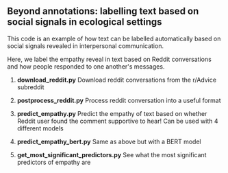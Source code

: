 ## Beyond annotations: labelling text based on social signals in ecological settings

This code is an example of how text can be labelled automatically based on social signals revealed in interpersonal communication.

Here, we label the empathy reveal in text based on Reddit conversations and how people responded to one another's messages.

1. **download_reddit.py**
  Download reddit conversations from the r/Advice subreddit

2. **postprocess_reddit.py** Process reddit conversation into a useful format

3. **predict_empathy.py** Predict the empathy of text based on whether Reddit user found the comment supportive to hear! Can be used with 4 different models

4. **predict_empathy_bert.py** Same as above but with a BERT model

5. **get_most_significant_predictors.py** See what the most significant predictors of empathy are
